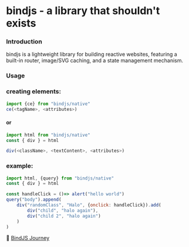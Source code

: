 # bindjs - a library that shouldn't exists
### Introduction
bindjs is a lightweight library for building reactive websites, featuring a built-in router, image/SVG caching, and a state management mechanism.

### Usage
### creating elements:
```ts
import {ce} from "bindjs/native"
ce(<tagName>, <attributes>)
```
#### or
```ts
import html from "bindjs/native"
const { div } = html

div(<className>, <textContent>, <attributes>)
```
### example:
```js
import html, {query} from "bindjs/native"
const { div } = html

const handleClick = ()=> alert("hello world")
query("body").append(
    div("randomClass", "Halo", {onclick: handleClick}).add(
        div("child", "halo again"),
        div("child 2", "halo again")
    )
)
```
📘 [BindJS Journey](./docs/BINDJS-JOURNEY.md)
